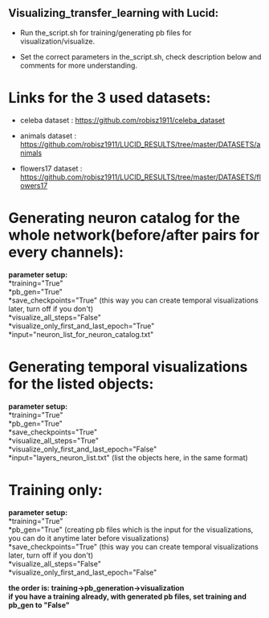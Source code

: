 ## Visualizing_transfer_learning with Lucid:

* Run the_script.sh for training/generating pb files for visualization/visualize.


* Set the correct parameters in the_script.sh, check description below and comments for more understanding.

# Links for the 3 used datasets:

* celeba dataset : https://github.com/robisz1911/celeba_dataset


* animals dataset : https://github.com/robisz1911/LUCID_RESULTS/tree/master/DATASETS/animals


* flowers17 dataset : https://github.com/robisz1911/LUCID_RESULTS/tree/master/DATASETS/flowers17

# Generating neuron catalog for the whole network(before/after pairs for every channels):

**parameter setup:** <br/>
*training="True" <br/>
*pb_gen="True" <br/>
*save_checkpoints="True"   (this way you can create temporal visualizations later, turn off if you don't) <br/>
*visualize_all_steps="False" <br/>
*visualize_only_first_and_last_epoch="True" <br/>
*input="neuron_list_for_neuron_catalog.txt" <br/>

# Generating temporal visualizations for the listed objects:

**parameter setup:** <br/>
*training="True" <br/>
*pb_gen="True" <br/>
*save_checkpoints="True" <br/>
*visualize_all_steps="True" <br/>
*visualize_only_first_and_last_epoch="False" <br/>
*input="layers_neuron_list.txt"    (list the objects here, in the same format)

# Training only:

**parameter setup:** <br/>
*training="True" <br/>
*pb_gen="True"               (creating pb files which is the input for the visualizations, you can do it anytime later before visualizations) <br/>
*save_checkpoints="True"     (this way you can create temporal visualizations later, turn off if you don't) <br/>
*visualize_all_steps="False" <br/>
*visualize_only_first_and_last_epoch="False" <br/>

**the order is: training->pb_generation->visualization** <br/>
**if you have a training already, with generated pb files, set training and pb_gen to "False"**
